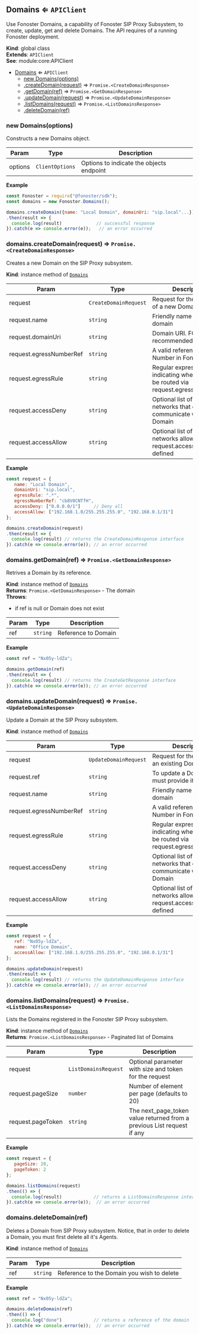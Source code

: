 <a name="Domains"></a>

## Domains ⇐ <code>APIClient</code>
Use Fonoster Domains, a capability of Fonoster SIP Proxy Subsystem,
to create, update, get and delete Domains. The API requires of a running
Fonoster deployment.

**Kind**: global class  
**Extends**: <code>APIClient</code>  
**See**: module:core:APIClient  

* [Domains](#Domains) ⇐ <code>APIClient</code>
    * [new Domains(options)](#new_Domains_new)
    * [.createDomain(request)](#Domains+createDomain) ⇒ <code>Promise.&lt;CreateDomainResponse&gt;</code>
    * [.getDomain(ref)](#Domains+getDomain) ⇒ <code>Promise.&lt;GetDomainResponse&gt;</code>
    * [.updateDomain(request)](#Domains+updateDomain) ⇒ <code>Promise.&lt;UpdateDomainResponse&gt;</code>
    * [.listDomains(request)](#Domains+listDomains) ⇒ <code>Promise.&lt;ListDomainsResponse&gt;</code>
    * [.deleteDomain(ref)](#Domains+deleteDomain)

<a name="new_Domains_new"></a>

### new Domains(options)
Constructs a new Domains object.


| Param | Type | Description |
| --- | --- | --- |
| options | <code>ClientOptions</code> | Options to indicate the objects endpoint |

**Example**  
```js
const Fonoster = require("@fonoster/sdk");
const domains = new Fonoster.Domains();

domains.createDomain({name: "Local Domain", domainUri: "sip.local"...})
.then(result => {
  console.log(result)             // successful response
}).catch(e => console.error(e));   // an error occurred
```
<a name="Domains+createDomain"></a>

### domains.createDomain(request) ⇒ <code>Promise.&lt;CreateDomainResponse&gt;</code>
Creates a new Domain on the SIP Proxy subsystem.

**Kind**: instance method of [<code>Domains</code>](#Domains)  

| Param | Type | Description |
| --- | --- | --- |
| request | <code>CreateDomainRequest</code> | Request for the provision of a new Domain |
| request.name | <code>string</code> | Friendly name for the SIP domain |
| request.domainUri | <code>string</code> | Domain URI. FQDN is recommended |
| request.egressNumberRef | <code>string</code> | A valid reference to a Number in Fonoster |
| request.egressRule | <code>string</code> | Regular expression indicating when a call will be routed via request.egressNumberRef |
| request.accessDeny | <code>string</code> | Optional list of IPs or networks that cannot communicate with this Domain |
| request.accessAllow | <code>string</code> | Optional list of IPs or networks allow if request.accessDeny is defined |

**Example**  
```js
const request = {
   name: "Local Domain",
   domainUri: "sip.local",
   egressRule: ".*",
   egressNumberRef: "cb8V0CNTfH",
   accessDeny: ["0.0.0.0/1"]     // Deny all
   accessAllow: ["192.168.1.0/255.255.255.0", "192.168.0.1/31"]
};

domains.createDomain(request)
.then(result => {
  console.log(result) // returns the CreateDomainResponse interface
}).catch(e => console.error(e)); // an error occurred
```
<a name="Domains+getDomain"></a>

### domains.getDomain(ref) ⇒ <code>Promise.&lt;GetDomainResponse&gt;</code>
Retrives a Domain by its reference.

**Kind**: instance method of [<code>Domains</code>](#Domains)  
**Returns**: <code>Promise.&lt;GetDomainResponse&gt;</code> - The domain  
**Throws**:

- if ref is null or Domain does not exist


| Param | Type | Description |
| --- | --- | --- |
| ref | <code>string</code> | Reference to Domain |

**Example**  
```js
const ref = "Nx05y-ldZa";

domains.getDomain(ref)
.then(result => {
  console.log(result) // returns the CreateGetResponse interface
}).catch(e => console.error(e)); // an error occurred
```
<a name="Domains+updateDomain"></a>

### domains.updateDomain(request) ⇒ <code>Promise.&lt;UpdateDomainResponse&gt;</code>
Update a Domain at the SIP Proxy subsystem.

**Kind**: instance method of [<code>Domains</code>](#Domains)  

| Param | Type | Description |
| --- | --- | --- |
| request | <code>UpdateDomainRequest</code> | Request for the update of an existing Domain |
| request.ref | <code>string</code> | To update a Domain you must provide its reference |
| request.name | <code>string</code> | Friendly name for the SIP domain |
| request.egressNumberRef | <code>string</code> | A valid reference to a Number in Fonoster |
| request.egressRule | <code>string</code> | Regular expression indicating when a call will be routed via request.egressNumberRef |
| request.accessDeny | <code>string</code> | Optional list of IPs or networks that cannot communicate with this Domain |
| request.accessAllow | <code>string</code> | Optional list of IPs or networks allow if request.accessDeny is defined |

**Example**  
```js
const request = {
   ref: "Nx05y-ldZa",
   name: "Office Domain",
   accessAllow: ["192.168.1.0/255.255.255.0", "192.168.0.1/31"]
};

domains.updateDomain(request)
.then(result => {
  console.log(result) // returns the UpdateDomainResponse interface
}).catch(e => console.error(e)); // an error occurred
```
<a name="Domains+listDomains"></a>

### domains.listDomains(request) ⇒ <code>Promise.&lt;ListDomainsResponse&gt;</code>
Lists the Domains registered in the Fonoster SIP Proxy subsystem.

**Kind**: instance method of [<code>Domains</code>](#Domains)  
**Returns**: <code>Promise.&lt;ListDomainsResponse&gt;</code> - Paginated list of Domains  

| Param | Type | Description |
| --- | --- | --- |
| request | <code>ListDomainsRequest</code> | Optional parameter with size and token for the request |
| request.pageSize | <code>number</code> | Number of element per page (defaults to 20) |
| request.pageToken | <code>string</code> | The next_page_token value returned from a previous List request if any |

**Example**  
```js
const request = {
   pageSize: 20,
   pageToken: 2
};

domains.listDomains(request)
.then(() => {
  console.log(result)            // returns a ListDomainsResponse interface
}).catch(e => console.error(e));  // an error occurred
```
<a name="Domains+deleteDomain"></a>

### domains.deleteDomain(ref)
Deletes a Domain from SIP Proxy subsystem. Notice, that in order to delete
a Domain, you must first delete all it's Agents.

**Kind**: instance method of [<code>Domains</code>](#Domains)  

| Param | Type | Description |
| --- | --- | --- |
| ref | <code>string</code> | Reference to the Domain you wish to delete |

**Example**  
```js
const ref = "Nx05y-ldZa";

domains.deleteDomain(ref)
.then(() => {
  console.log("done")            // returns a reference of the domain
}).catch(e => console.error(e));  // an error occurred
```
